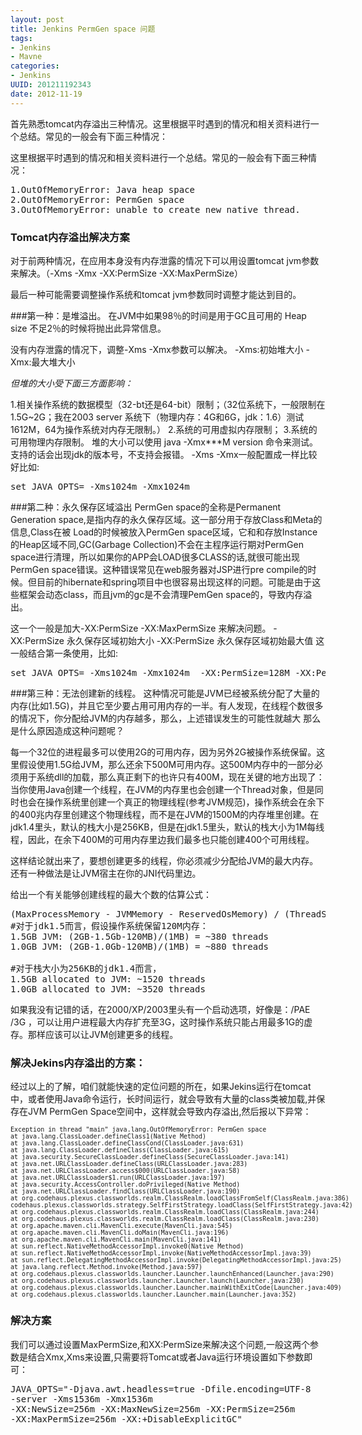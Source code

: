 ```yaml
---
layout: post
title: Jenkins PermGen space 问题
tags: 
- Jenkins
- Mavne
categories:
- Jenkins
UUID: 201211192343
date: 2012-11-19
---
```


首先熟悉tomcat内存溢出三种情况。这里根据平时遇到的情况和相关资料进行一个总结。常见的一般会有下面三种情况：

这里根据平时遇到的情况和相关资料进行一个总结。常见的一般会有下面三种情况：
<pre>
1.OutOfMemoryError: Java heap space
2.OutOfMemoryError: PermGen space
3.OutOfMemoryError: unable to create new native thread.
</pre>

### Tomcat内存溢出解决方案

对于前两种情况，在应用本身没有内存泄露的情况下可以用设置tomcat jvm参数来解决。（-Xms -Xmx -XX:PermSize  -XX:MaxPermSize）

最后一种可能需要调整操作系统和tomcat jvm参数同时调整才能达到目的。

###第一种：是堆溢出。
在JVM中如果98％的时间是用于GC且可用的 Heap size 不足2％的时候将抛出此异常信息。

没有内存泄露的情况下，调整-Xms -Xmx参数可以解决。
-Xms:初始堆大小
-Xmx:最大堆大小

*但堆的大小受下面三方面影响：*

1.相关操作系统的数据模型（32-bt还是64-bit）限制；（32位系统下，一般限制在1.5G~2G；我在2003 server 系统下（物理内存：4G和6G，jdk：1.6）测试 1612M，64为操作系统对内存无限制。）
2.系统的可用虚拟内存限制；
3.系统的可用物理内存限制。
堆的大小可以使用 java -Xmx***M  version 命令来测试。支持的话会出现jdk的版本号，不支持会报错。
-Xms -Xmx一般配置成一样比较好比如:
<pre>
set JAVA_OPTS= -Xms1024m -Xmx1024m
</pre>

###第二种：永久保存区域溢出
PermGen space的全称是Permanent Generation space,是指内存的永久保存区域。这一部分用于存放Class和Meta的信息,Class在被 Load的时候被放入PermGen space区域，它和和存放Instance的Heap区域不同,GC(Garbage Collection)不会在主程序运行期对PermGen space进行清理，所以如果你的APP会LOAD很多CLASS的话,就很可能出现PermGen space错误。这种错误常见在web服务器对JSP进行pre compile的时候。但目前的hibernate和spring项目中也很容易出现这样的问题。可能是由于这些框架会动态class，而且jvm的gc是不会清理PemGen space的，导致内存溢出。

这一个一般是加大-XX:PermSize  -XX:MaxPermSize 来解决问题。
-XX:PermSize 永久保存区域初始大小
-XX:PermSize 永久保存区域初始最大值
这一般结合第一条使用，比如:
<pre>
set JAVA_OPTS= -Xms1024m -Xmx1024m  -XX:PermSize=128M -XX:PermSize=256M
</pre>

###第三种：无法创建新的线程。
这种情况可能是JVM已经被系统分配了大量的内存(比如1.5G)，并且它至少要占用可用内存的一半。有人发现，在线程个数很多的情况下，你分配给JVM的内存越多，那么，上述错误发生的可能性就越大
那么是什么原因造成这种问题呢？

每一个32位的进程最多可以使用2G的可用内存，因为另外2G被操作系统保留。这里假设使用1.5G给JVM，那么还余下500M可用内存。这500M内存中的一部分必须用于系统dll的加载，那么真正剩下的也许只有400M，现在关键的地方出现了：当你使用Java创建一个线程，在JVM的内存里也会创建一个Thread对象，但是同时也会在操作系统里创建一个真正的物理线程(参考JVM规范)，操作系统会在余下的400兆内存里创建这个物理线程，而不是在JVM的1500M的内存堆里创建。在jdk1.4里头，默认的栈大小是256KB，但是在jdk1.5里头，默认的栈大小为1M每线程，因此，在余下400M的可用内存里边我们最多也只能创建400个可用线程。

这样结论就出来了，要想创建更多的线程，你必须减少分配给JVM的最大内存。还有一种做法是让JVM宿主在你的JNI代码里边。

给出一个有关能够创建线程的最大个数的估算公式：
<pre>
(MaxProcessMemory - JVMMemory - ReservedOsMemory) / (ThreadStackSize) = Number of threads
#对于jdk1.5而言，假设操作系统保留120M内存：
1.5GB JVM: (2GB-1.5Gb-120MB)/(1MB) = ~380 threads
1.0GB JVM: (2GB-1.0Gb-120MB)/(1MB) = ~880 threads

#对于栈大小为256KB的jdk1.4而言，
1.5GB allocated to JVM: ~1520 threads
1.0GB allocated to JVM: ~3520 threads 
</pre>

如果我没有记错的话，在2000/XP/2003里头有一个启动选项，好像是：/PAE /3G ，可以让用户进程最大内存扩充至3G，这时操作系统只能占用最多1G的虚存。那样应该可以让JVM创建更多的线程。

### 解决Jekins内存溢出的方案：
经过以上的了解，咱们就能快速的定位问题的所在，如果Jekins运行在tomcat中，或者使用Java命令运行，长时间运行，就会导致有大量的class类被加载,并保存在JVM PermGen Space空间中，这样就会导致内存溢出,然后报以下异常：
<pre id="java" style="font-size:10px; width:560px">
Exception in thread "main" java.lang.OutOfMemoryError: PermGen space
at java.lang.ClassLoader.defineClass1(Native Method)
at java.lang.ClassLoader.defineClassCond(ClassLoader.java:631)
at java.lang.ClassLoader.defineClass(ClassLoader.java:615)
at java.security.SecureClassLoader.defineClass(SecureClassLoader.java:141)
at java.net.URLClassLoader.defineClass(URLClassLoader.java:283)
at java.net.URLClassLoader.access$000(URLClassLoader.java:58)
at java.net.URLClassLoader$1.run(URLClassLoader.java:197)
at java.security.AccessController.doPrivileged(Native Method)
at java.net.URLClassLoader.findClass(URLClassLoader.java:190)
at org.codehaus.plexus.classworlds.realm.ClassRealm.loadClassFromSelf(ClassRealm.java:386)
codehaus.plexus.classworlds.strategy.SelfFirstStrategy.loadClass(SelfFirstStrategy.java:42)
at org.codehaus.plexus.classworlds.realm.ClassRealm.loadClass(ClassRealm.java:244)
at org.codehaus.plexus.classworlds.realm.ClassRealm.loadClass(ClassRealm.java:230)
at org.apache.maven.cli.MavenCli.execute(MavenCli.java:545)
at org.apache.maven.cli.MavenCli.doMain(MavenCli.java:196)
at org.apache.maven.cli.MavenCli.main(MavenCli.java:141)
at sun.reflect.NativeMethodAccessorImpl.invoke0(Native Method)
at sun.reflect.NativeMethodAccessorImpl.invoke(NativeMethodAccessorImpl.java:39)
at sun.reflect.DelegatingMethodAccessorImpl.invoke(DelegatingMethodAccessorImpl.java:25)
at java.lang.reflect.Method.invoke(Method.java:597)
at org.codehaus.plexus.classworlds.launcher.Launcher.launchEnhanced(Launcher.java:290)
at org.codehaus.plexus.classworlds.launcher.Launcher.launch(Launcher.java:230)
at org.codehaus.plexus.classworlds.launcher.Launcher.mainWithExitCode(Launcher.java:409)
at org.codehaus.plexus.classworlds.launcher.Launcher.main(Launcher.java:352)
</pre>

### 解决方案
我们可以通过设置MaxPermSize,和XX:PermSize来解决这个问题,一般这两个参数是结合Xmx,Xms来设置,只需要将Tomcat或者Java运行环境设置如下参数即可：

<pre id="bash">
JAVA_OPTS="-Djava.awt.headless=true -Dfile.encoding=UTF-8 
-server -Xms1536m -Xmx1536m
-XX:NewSize=256m -XX:MaxNewSize=256m -XX:PermSize=256m 
-XX:MaxPermSize=256m -XX:+DisableExplicitGC" 
</pre>
